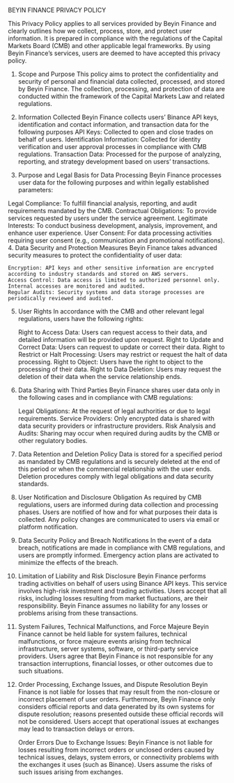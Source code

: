BEYIN FINANCE PRIVACY POLICY

This Privacy Policy applies to all services provided by Beyin Finance and clearly outlines how we collect, process, store, and protect user information. It is prepared in compliance with the regulations of the Capital Markets Board (CMB) and other applicable legal frameworks. By using Beyin Finance’s services, users are deemed to have accepted this privacy policy.

1. Scope and Purpose
This policy aims to protect the confidentiality and security of personal and financial data collected, processed, and stored by Beyin Finance. The collection, processing, and protection of data are conducted within the framework of the Capital Markets Law and related regulations.

2. Information Collected
Beyin Finance collects users’ Binance API keys, identification and contact information, and transaction data for the following purposes
    API Keys: Collected to open and close trades on behalf of users.
    Identification Information: Collected for identity verification and user approval processes in compliance with CMB regulations.
    Transaction Data: Processed for the purpose of analyzing, reporting, and strategy development based on users’ transactions.

4. Purpose and Legal Basis for Data Processing
Beyin Finance processes user data for the following purposes and within legally established parameters:

Legal Compliance: To fulfill financial analysis, reporting, and audit requirements mandated by the CMB.
Contractual Obligations: To provide services requested by users under the service agreement.
Legitimate Interests: To conduct business development, analysis, improvement, and enhance user experience.
User Consent: For data processing activities requiring user consent (e.g., communication and promotional notifications).
4. Data Security and Protection Measures
Beyin Finance takes advanced security measures to protect the confidentiality of user data:

    Encryption: API keys and other sensitive information are encrypted according to industry standards and stored on AWS servers.
    Access Control: Data access is limited to authorized personnel only. Internal accesses are monitored and audited.
    Regular Audits: Security systems and data storage processes are periodically reviewed and audited.
    
5. User Rights
In accordance with the CMB and other relevant legal regulations, users have the following rights:

    Right to Access Data: Users can request access to their data, and detailed information will be provided upon request.
    Right to Update and Correct Data: Users can request to update or correct their data.
    Right to Restrict or Halt Processing: Users may restrict or request the halt of data processing.
    Right to Object: Users have the right to object to the processing of their data.
    Right to Data Deletion: Users may request the deletion of their data when the service relationship ends.
   
7. Data Sharing with Third Parties
Beyin Finance shares user data only in the following cases and in compliance with CMB regulations:

    Legal Obligations: At the request of legal authorities or due to legal requirements.
    Service Providers: Only encrypted data is shared with data security providers or infrastructure providers.
    Risk Analysis and Audits: Sharing may occur when required during audits by the CMB or other regulatory bodies.
   
7. Data Retention and Deletion Policy
Data is stored for a specified period as mandated by CMB regulations and is securely deleted at the end of this period or when the commercial relationship with the user ends. Deletion procedures comply with legal obligations and data security standards.

8. User Notification and Disclosure Obligation
As required by CMB regulations, users are informed during data collection and processing phases. Users are notified of how and for what purposes their data is collected. Any policy changes are communicated to users via email or platform notification.

9. Data Security Policy and Breach Notifications
In the event of a data breach, notifications are made in compliance with CMB regulations, and users are promptly informed. Emergency action plans are activated to minimize the effects of the breach.

10. Limitation of Liability and Risk Disclosure
Beyin Finance performs trading activities on behalf of users using Binance API keys. This service involves high-risk investment and trading activities. Users accept that all risks, including losses resulting from market fluctuations, are their responsibility. Beyin Finance assumes no liability for any losses or problems arising from these transactions.

11. System Failures, Technical Malfunctions, and Force Majeure
Beyin Finance cannot be held liable for system failures, technical malfunctions, or force majeure events arising from technical infrastructure, server systems, software, or third-party service providers. Users agree that Beyin Finance is not responsible for any transaction interruptions, financial losses, or other outcomes due to such situations.

12. Order Processing, Exchange Issues, and Dispute Resolution
Beyin Finance is not liable for losses that may result from the non-closure or incorrect placement of user orders. Furthermore, Beyin Finance only considers official reports and data generated by its own systems for dispute resolution; reasons presented outside these official records will not be considered. Users accept that operational issues at exchanges may lead to transaction delays or errors.

    Order Errors Due to Exchange Issues: Beyin Finance is not liable for losses resulting from incorrect orders or unclosed orders caused by technical issues, delays, system errors, or connectivity problems with the exchanges it uses (such as Binance). Users assume the risks of such issues arising from exchanges.
